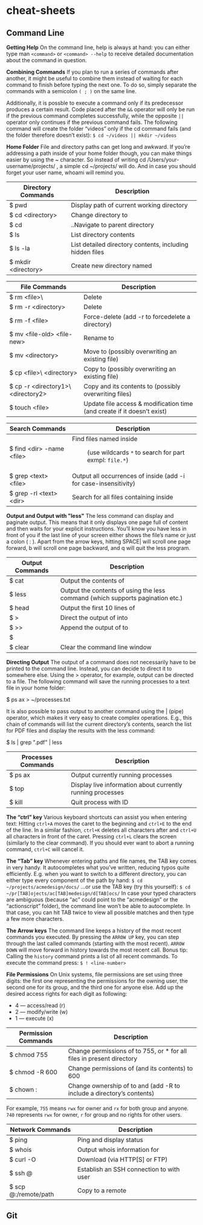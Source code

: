cheat-sheets
==================

Command Line
------------

**Getting Help** On the command line, help is always at hand: you can either type man `<command>` or `<command> --help` to receive detailed documentation about the command in question.

**Combining Commands** If you plan to run a series of commands after another, it might be useful to combine them instead of waiting for each command to finish before typing the next one. To do so, simply separate the commands with a semicolon `( ; )` on the same line.

Additionally, it is possble to execute a command only if its predecessor produces a certain result. Code placed after the `&&` operator will only be run if the previous command completes successfully, while the opposite `||` operator only continues if the previous command fails. The following command will create the folder “videos” only if the cd command fails (and the folder therefore doesn’t exist): `$ cd ~/videos || mkdir ~/videos`

**Home Folder** File and directory paths can get long and awkward. If you’re addressing a path inside of your home folder though, you can make things easier by using the ~ character. So instead of writing cd /Users/your-username/projects/ , a simple cd ~/projects/ will do. And in case you should forget your user name, whoami will remind you. 

Directory Commands    | Description
----------------------|----------------------------------------------------------------------------------
$ pwd                 | Display path of current working directory
$ cd \<directory\>    | Change directory to <directory>
$ cd                  | ..Navigate to parent directory
$ ls                  | List directory contents
$ ls -la              | List detailed directory contents, including hidden files
$ mkdir \<directory\> | Create new directory named <directory>

File Commands                         | Description
--------------------------------------|----------------------------------------------------------------------------------
$ rm \<file>\                         | Delete <file>
$ rm -r \<directory\>                 | Delete <directory>
$ rm -f \<file\>                      | Force-delete <file> (add -r to forcedelete a directory)   
$ mv \<file-old\> \<file-new\>        | Rename <file-old> to <file-new>
$ mv <file> \<directory\>             | Move <file> to <directory> (possibly overwriting an existing file)
$ cp \<file>\ \<directory\>           | Copy <file> to <directory> (possibly overwriting an existing file)
$ cp -r \<directory1>\ \<directory2\> | Copy <directory1> and its contents to <directory2> (possibly overwriting files)
$ touch \<file\>                      | Update file access & modification time (and create <file> if it doesn’t exist)

Search Commands               | Description
------------------------------|----------------------------------------------------------------------------------
$ find \<dir\> -name \<file\> | Find files named <file> inside <dir> (use wildcards `*` to search for part exmpl: `file.*`)
$ grep \<text\> \<file\>      | Output all occurrences of <text> inside <file> (add -i for case-insensitivity)
$ grep -rl \<text\> \<dir\>   | Search for all files containing <text> inside <dir>

**Output and Output with "less"** The less command can display and paginate output. This means that it only displays one page full of content and then waits for your explicit instructions. You’ll know you have less in front of you if the last line of your screen either shows the file’s name or just a colon ( : ). Apart from the arrow keys, hitting SPACE| will scroll one page forward, b will scroll one page backward, and q will quit the less program.

Output Commands   |  Description
------------------|----------------------------------------------------------------------------------
$ cat <file>      | Output the contents of <file>
$ less <file>     | Output the contents of <file> using the less command (which supports pagination etc.)
$ head <file>     | Output the first 10 lines of <file>
$ <cmd> > <file>  | Direct the output of <cmd> into <file>
$ <cmd> >> <file> | Append the output of <cmd> to <file>
$ <cmd1> | <cmd2> | Direct the output of <cmd1> to <cmd2>
$ clear           | Clear the command line window

**Directing Output** The output of a command does not necessarily have to be printed to the command line. Instead, you can decide to direct it to somewhere else. Using the > operator, for example, output can be directed to a file. The following command will save the running processes to a text file in your home folder: 

  $ ps ax > ~/processes.txt

It is also possible to pass output to another command using the | (pipe) operator, which makes it very easy to create complex operations. E.g., this chain of commands will list the current directory’s contents, search the list for PDF files and display the results with the less command:

  $ ls | grep ".pdf" | less
  
Processes Commands | Description
-------------------|-----------------------------------------------------------
$ ps ax            | Output currently running processes
$ top              | Display live information about currently running processes
$ kill <pid>       | Quit process with ID <pid>

**The “ctrl” key** Various keyboard shortcuts can assist you when entering text: Hitting `ctrl+A` moves the caret to the beginning and `ctrl+E` to the end of the line. In a similar fashion, `ctrl+K` deletes all characters after and `ctrl+U` all
characters in front of the caret. Pressing `ctrl+L` clears the screen (similarly to the clear command). If you should ever want to abort a running command, `ctrl+C` will cancel it.

**The “Tab” key** Whenever entering paths and file names, the TAB key comes in very handy. It autocompletes what you’ve written, reducing typos quite efficiently. E.g. when you want to switch to a different directory, you can either type every component of the path by hand: `$ cd ~/projects/acmedesign/docs/` …or use the TAB key (try this yourself): `$ cd ~/pr[TAB]ojects/ac[TAB]medesign/d[TAB]ocs/` In case your typed characters are ambiguous (because “ac” could point to the “acmedesign” or the “actionscript” folder), the command line won’t be able to autocomplete. In that case, you can hit TAB twice to view all possible matches and then type a few more characters.

**The Arrow keys** The command line keeps a history of the most recent commands you executed. By pressing the `ARROW UP` key, you can step through the last called commands (starting with the most recent). `ARROW DOWN` will move forward in history towards the most recent call. Bonus tip: Calling the `history` command prints a list of all recent commands. To execute the command press: `$ ! <line-number>`

**File Permissions** On Unix systems, file permissions are set using three digits: the first one representing the permissions for the owning user, the second one for its group, and the third one for anyone else. Add up the desired access rights for each digit as following:

- 4 — access/read (r)
- 2 — modify/write (w)
- 1 — execute (x)

Permission Commands           | Description
------------------------------|--------------------------------------------------------------------------------------------
$ chmod 755 <file>            | Change permissions of <file> to 755, or * for all files in present directory
$ chmod -R 600 <directory>    | Change permissions of <directory> (and its contents) to 600
$ chown <user>:<group> <file> | Change ownership of <file> to <user> and <group> (add -R to include a directory’s contents)

For example, `755` means `rwx` for owner and `rx` for both group and anyone. `740` represents `rwx` for owner, `r` for group and no rights for other users.

Network Commands                        | Description
----------------------------------------|--------------------------------------
$ ping <host>                           | Ping <host> and display status
$ whois <domain>                        | Output whois information for <domain>
$ curl -O <url-to-file>                 | Download <file> (via HTTP[S] or FTP)
$ ssh <username>@<host>                 | Establish an SSH connection to <host> with user <username>
$ scp <file> <user>@<host>:/remote/path | Copy <file> to a remote <host>

Git
---
